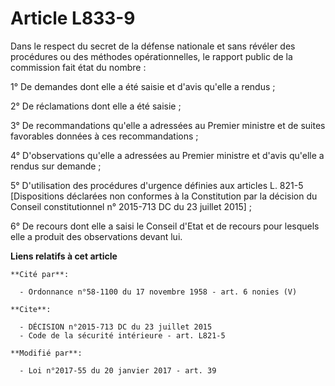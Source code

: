 # Article L833-9

Dans le respect du secret de la défense nationale et sans révéler des procédures ou des méthodes opérationnelles, le rapport
public de la commission fait état du nombre : 

1° De demandes dont elle a été saisie et d'avis qu'elle a rendus ; 

2° De réclamations dont elle a été saisie ; 

3° De recommandations qu'elle a adressées au Premier ministre et de suites favorables données à ces recommandations ; 

4° D'observations qu'elle a adressées au Premier ministre et d'avis qu'elle a rendus sur demande ; 

5° D'utilisation des procédures d'urgence définies aux articles L. 821-5 [Dispositions déclarées non conformes à la
Constitution par la décision du Conseil constitutionnel n° 2015-713 DC du 23 juillet 2015] ; 

6° De recours dont elle a saisi le Conseil d'Etat et de recours pour lesquels elle a produit des observations devant lui.

**Liens relatifs à cet article**

	**Cité par**:

	  - Ordonnance n°58-1100 du 17 novembre 1958 - art. 6 nonies (V)

	**Cite**:

	  - DÉCISION n°2015-713 DC du 23 juillet 2015
	  - Code de la sécurité intérieure - art. L821-5

	**Modifié par**:

	  - Loi n°2017-55 du 20 janvier 2017 - art. 39
